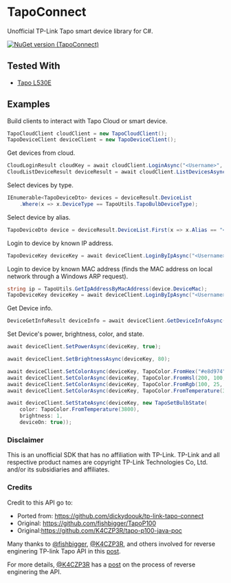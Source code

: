 # TapoConnect
Unofficial TP-Link Tapo smart device library for C#.

[![NuGet version (TapoConnect)](https://img.shields.io/nuget/v/TapoConnect.svg)](https://www.nuget.org/packages/TapoConnect/)

## Tested With
 * [Tapo L530E](https://www.tapo.com/uk/product/smart-light-bulb/tapo-l530e/)

## Examples

Build clients to interact with Tapo Cloud or smart device.
```cs
TapoCloudClient cloudClient = new TapoCloudClient();
TapoDeviceClient deviceClient = new TapoDeviceClient();
```

Get devices from cloud.
```cs
CloudLoginResult cloudKey = await cloudClient.LoginAsync("<Username>", "<Password>");
CloudListDeviceResult deviceResult = await cloudClient.ListDevicesAsync(cloudKey.Token);
```

Select devices by type.
```cs
IEnumerable<TapoDeviceDto> devices = deviceResult.DeviceList
    .Where(x => x.DeviceType == TapoUtils.TapoBulbDeviceType);
```

Select device by alias.
```cs
TapoDeviceDto device = deviceResult.DeviceList.First(x => x.Alias == "<Device Name>")
```

Login to device by known IP address. 
```cs
TapoDeviceKey deviceKey = await deviceClient.LoginByIpAsync("<Username>", "<Password>", "<IpAddress>");
```

Login to device by known MAC address (finds the MAC address on local network through a Windows ARP request).
```cs
string ip = TapoUtils.GetIpAddressByMacAddress(device.DeviceMac);
TapoDeviceKey deviceKey = await deviceClient.LoginByIpAsync("<Username>", "<Password>", ip);
```

Get Device info.
```cs
DeviceGetInfoResult deviceInfo = await deviceClient.GetDeviceInfoAsync(deviceKey);
```

Set Device's power, brightness, color, and state.
```cs
await deviceClient.SetPowerAsync(deviceKey, true);

await deviceClient.SetBrightnessAsync(deviceKey, 80);

await deviceClient.SetColorAsync(deviceKey, TapoColor.FromHex("#e8d974"));
await deviceClient.SetColorAsync(deviceKey, TapoColor.FromHsl(200, 100, 100));
await deviceClient.SetColorAsync(deviceKey, TapoColor.FromRgb(100, 25, 32));
await deviceClient.SetColorAsync(deviceKey, TapoColor.FromTemperature(3500));

await deviceClient.SetStateAsync(deviceKey, new TapoSetBulbState(
    color: TapoColor.FromTemperature(3800),
    brightness: 1,
    deviceOn: true));
```

### Disclaimer
This is an unofficial SDK that has no affiliation with TP-Link.
TP-Link and all respective product names are copyright TP-Link Technologies Co, Ltd. and/or its subsidiaries and affiliates.

### Credits

Credit to this API go to:
* Ported from: https://github.com/dickydoouk/tp-link-tapo-connect
* Original: https://github.com/fishbigger/TapoP100
* Original:https://github.com/K4CZP3R/tapo-p100-java-poc

Many thanks to [@fishbigger](https://github.com/fishbigger), [@K4CZP3R](https://github.com/K4CZP3R), and others involved for reverse enginering TP-link Tapo API in this [post](https://community.home-assistant.io/t/tp-link-tapo-p100/147792).

For more details, [@K4CZP3R](https://github.com/K4CZP3R) has a [post](https://k4czp3r.xyz/reverse-engineering/tp-link/tapo/2020/10/15/reverse-engineering-tp-link-tapo.html) on the process of reverse enginering the API.
